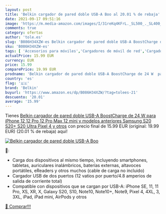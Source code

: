```yaml
---
layout: post
title: 'Belkin cargador de pared doble USB-A Boo al 20.01 % de rebaja'
date: 2021-09-17 09:51:16
image: 'https://m.media-amazon.com/images/I/31reKq4KFrL._SL500_._SL400_.jpg'
comments: true
category: ofertas
author: 'tole.es'
slug: 'B086H34XZW-es Belkin cargador de pared doble USB-A BoostCharge de 24 W...'
sku: 'B086H34XZW-es'
tags: [ 'Accesorios para móviles','Cargadores de móvil de red','Cargadores para móviles','Comunicación móvil y accesorios','Electrónica','belkin','iphone', ]
actualPrice: 15.99 EUR
currency: EUR
price: 15.99
comparePrice: 19.99 EUR
prodname: 'Belkin cargador de pared doble USB-A BoostCharge de 24 W  para iPhone 12  12 Pro  12 Pro Max  12 mini y modelos anteriores  Samsung S20  S20+  S20 Ultra  Pixel 4 y otros'
country: 'es'
flag: '🇪🇸'
brand: 'Belkin'
buyurl: 'https://www.amazon.es/dp/B086H34XZW/?tag=tolees-21'
descuento: '20.01'
average: '15.99'
---
```


Tienes [Belkin cargador de pared doble USB-A BoostCharge de 24 W  para iPhone 12  12 Pro  12 Pro Max  12 mini y modelos anteriores  Samsung S20  S20+  S20 Ultra  Pixel 4 y otros](https://www.amazon.es/dp/B086H34XZW/?tag=tolees-21) con precio final de  15.99 EUR (original: 19.99 EUR) (20.01 %  de rebaja) aqui!

[![Belkin cargador de pared doble USB-A Boo](https://m.media-amazon.com/images/I/31reKq4KFrL._SL500_._SL400_.jpg)](https://www.amazon.es/dp/B086H34XZW/?tag=tolees-21)

🔎:

- Carga dos dispositivos al mismo tiempo, incluyendo smartphones, tabletas, auriculares inalámbricos, baterías externas, altavoces portátiles, eReaders y otros muchos (cable de carga no incluido)
- Cargador USB de dos puertos (12 vatios por puerto/4.8 amperios de salida de corriente total)
- Compatible con dispositivos que se cargan por USB-A: iPhone SE, 11, 11 Pro, XS, XR, X, Galaxy S20, S10, Note10, Note10+, Note9, Pixel 4, 4XL, 3, 3XL, iPad, iPad mini, AirPods y otros

[🛒 Comprar!!!](https://www.amazon.es/dp/B086H34XZW/?tag=tolees-21)

